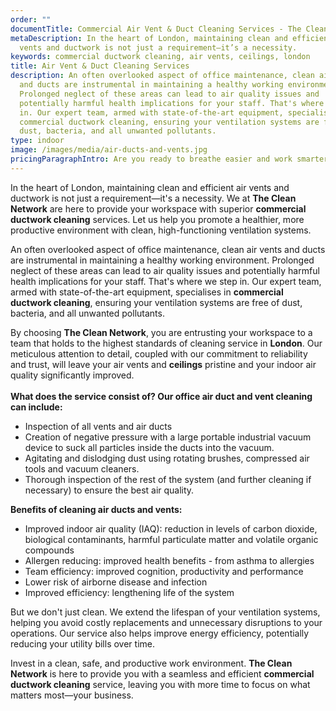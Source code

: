 ```yaml
---
order: ""
documentTitle: Commercial Air Vent & Duct Cleaning Services - The Clean Network
metaDescription: In the heart of London, maintaining clean and efficient air
  vents and ductwork is not just a requirement—it’s a necessity.
keywords: commercial ductwork cleaning, air vents, ceilings, london
title: Air Vent & Duct Cleaning Services
description: An often overlooked aspect of office maintenance, clean air vents
  and ducts are instrumental in maintaining a healthy working environment.
  Prolonged neglect of these areas can lead to air quality issues and
  potentially harmful health implications for your staff. That's where we step
  in. Our expert team, armed with state-of-the-art equipment, specialises in
  commercial ductwork cleaning, ensuring your ventilation systems are free of
  dust, bacteria, and all unwanted pollutants.
type: indoor
image: /images/media/air-ducts-and-vents.jpg
pricingParagraphIntro: Are you ready to breathe easier and work smarter?
---
```

In the heart of London, maintaining clean and efficient air vents and ductwork is not just a requirement—it's a necessity. We at <strong>The Clean Network</strong> are here to provide your workspace with superior <strong>commercial ductwork cleaning</strong> services. Let us help you promote a healthier, more productive environment with clean, high-functioning ventilation systems.

An often overlooked aspect of office maintenance, clean air vents and ducts are instrumental in maintaining a healthy working environment. Prolonged neglect of these areas can lead to air quality issues and potentially harmful health implications for your staff. That's where we step in. Our expert team, armed with state-of-the-art equipment, specialises in <strong>commercial ductwork cleaning</strong>, ensuring your ventilation systems are free of dust, bacteria, and all unwanted pollutants.

By choosing <strong>The Clean Network</strong>, you are entrusting your workspace to a team that holds to the highest standards of cleaning service in <strong>London</strong>. Our meticulous attention to detail, coupled with our commitment to reliability and trust, will leave your air vents and <strong>ceilings</strong> pristine and your indoor air quality significantly improved.\
\
**What does the service consist of? Our office air duct and vent cleaning can include:**

* Inspection of all vents and air ducts
* Creation of negative pressure with a large portable industrial vacuum device to suck all particles inside the ducts into the vacuum.
* Agitating and dislodging dust using rotating brushes, compressed air tools and vacuum cleaners.
* Thorough inspection of the rest of the system (and further cleaning if necessary) to ensure the best air quality.

**Benefits of cleaning air ducts and vents:**

* Improved indoor air quality (IAQ): reduction in levels of carbon dioxide, biological contaminants, harmful particulate matter and volatile organic compounds
* Allergen reducing: improved health benefits - from asthma to allergies
* Team efficiency: improved cognition, productivity and performance
* Lower risk of airborne disease and infection
* Improved efficiency: lengthening life of the system

But we don't just clean. We extend the lifespan of your ventilation systems, helping you avoid costly replacements and unnecessary disruptions to your operations. Our service also helps improve energy efficiency, potentially reducing your utility bills over time.

Invest in a clean, safe, and productive work environment. <strong>The Clean Network</strong> is here to provide you with a seamless and efficient <strong>commercial ductwork cleaning</strong> service, leaving you with more time to focus on what matters most—your business.